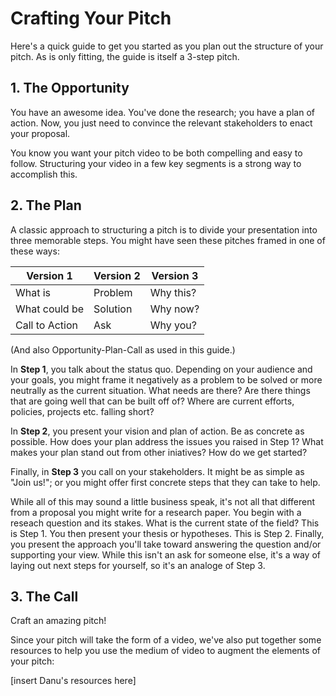 # Crafting Your Pitch

Here's a quick guide to get you started as you plan out the structure of your pitch. As is only fitting, the guide is itself a 3-step pitch.

## 1. The Opportunity

You have an awesome idea. You've done the research; you have a plan of action. Now, you just need to convince the relevant stakeholders to enact your proposal.

You know you want your pitch video to be both compelling and easy to follow. Structuring your video in a few key segments is a strong way to accomplish this.  


## 2. The Plan

A classic approach to structuring a pitch is to divide your presentation into three memorable steps. You might have seen these pitches framed in one of these ways:

 Version 1 |  Version 2 | Version 3
--- | --- | ---
What is | Problem | Why this?
What could be | Solution | Why now?
Call to Action | Ask | Why you?

(And also Opportunity-Plan-Call as used in this guide.)

In **Step 1**, you talk about the status quo. Depending on your audience and your goals, you might frame it negatively as a problem to be solved or more neutrally as the current situation. What needs are there? Are there things that are going well that can be built off of? Where are current efforts, policies, projects etc. falling short?   

In **Step 2**, you present your vision and plan of action. Be as concrete as possible. How does your plan address the issues you raised in Step 1? What makes your plan stand out from other iniatives? How do we get started?

Finally, in **Step 3** you call on your stakeholders. It might be as simple as "Join us!"; or you might offer first concrete steps that they can take to help.

While all of this may sound a little business speak, it's not all that different from a proposal you might write for a research paper. You begin with a reseach question and its stakes. What is the current state of the field? This is Step 1. You then present your thesis or hypotheses. This is Step 2. Finally, you present the approach you'll take toward answering the question and/or supporting your view. While this isn't an ask for someone else, it's a way of laying out next steps for yourself, so it's an analoge of Step 3.


## 3. The Call

Craft an amazing pitch!

Since your pitch will take the form of a video, we've also put together some resources to help you use the medium of video to augment the elements of your pitch:

[insert Danu's resources here]
